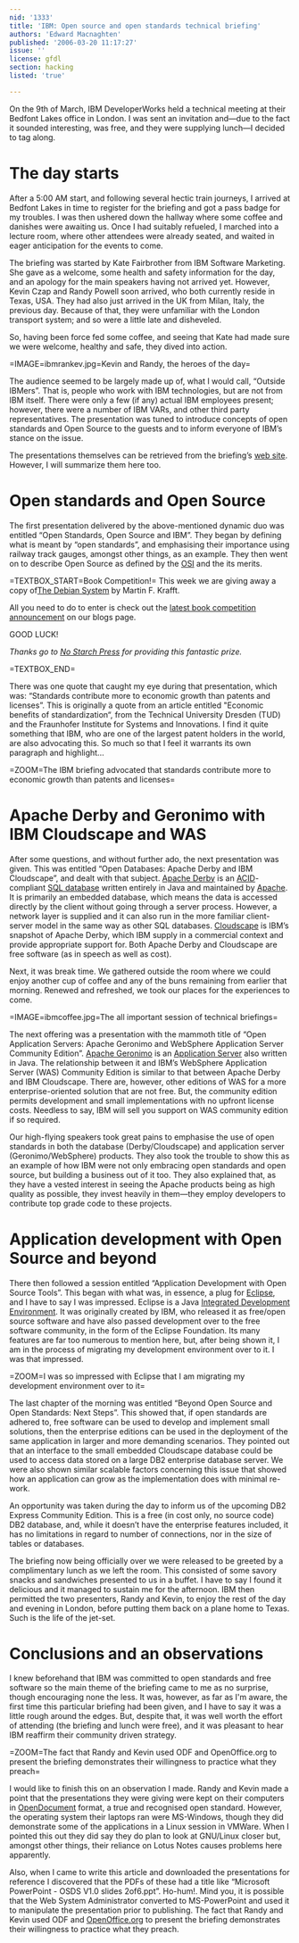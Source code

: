 ```yaml
---
nid: '1333'
title: 'IBM: Open source and open standards technical briefing'
authors: 'Edward Macnaghten'
published: '2006-03-20 11:17:27'
issue: ''
license: gfdl
section: hacking
listed: 'true'

---
```

On the 9th of March, IBM DeveloperWorks held a technical meeting at their Bedfont Lakes office in London. I was sent an invitation and—due to the fact it sounded interesting, was free, and they were supplying lunch—I decided to tag along.


# The day starts

After a 5:00 AM start, and following several hectic train journeys, I arrived at Bedfont Lakes in time to register for the briefing and got a pass badge for my troubles. I was then ushered down the hallway where some coffee and danishes were awaiting us. Once I had suitably refueled, I marched into a lecture room, where other attendees were already seated, and waited in eager anticipation for the events to come.

The briefing was started by Kate Fairbrother from IBM Software Marketing. She gave as a welcome, some health and safety information for the day, and an apology for the main speakers having not arrived yet. However, Kevin Czap and Randy Powell soon arrived, who both currently reside in Texas, USA. They had also just arrived in the UK from Milan, Italy, the previous day. Because of that, they were unfamiliar with the London transport system; and so were a little late and disheveled.

So, having been force fed some coffee, and seeing that Kate had made sure we were welcome, healthy and safe, they dived into action.


=IMAGE=ibmrankev.jpg=Kevin and Randy, the heroes of the day=

The audience seemed to be largely made up of, what I would call, “Outside IBMers”. That is, people who work with IBM technologies, but are not from IBM itself. There were only a few (if any) actual IBM employees present; however, there were a number of IBM VARs, and other third party representatives. The presentation was tuned to introduce concepts of open standards and Open Source to the guests and to inform everyone of IBM’s stance on the issue.

The presentations themselves can be retrieved from the briefing’s [web site](http://www-128.ibm.com/developerworks/offers/techbriefings/details/osds.html). However, I will summarize them here too.


# Open standards and Open Source

The first presentation delivered by the above-mentioned dynamic duo was entitled “Open Standards, Open Source and IBM”. They began by defining what is meant by “open standards”, and emphasising their importance using railway track gauges, amongst other things, as an example. They then went on to describe Open Source as defined by the [OSI](http://www.opensource.org/) and the its merits.

=TEXTBOX_START=Book Competition!=
This week we are giving away a copy of[The Debian System](http://www.freesoftwaremagazine.com/reviews/book_review_debian_system) by Martin F. Krafft.

All you need to do to enter is check out the [latest book competition announcement](http://blog.freesoftwaremagazine.com/users/announcements) on our blogs page.

GOOD LUCK!

_Thanks go to _[No Starch Press](http://www.nostarch.com/)_ for providing this fantastic prize._


=TEXTBOX_END=

<!--pagebreak-->


There was one quote that caught my eye during that presentation, which was: “Standards contribute more to economic growth than patents and licenses”. This is originally a quote from an article entitled "Economic benefits of standardization“, from the Technical University Dresden (TUD) and the Fraunhofer Institute for Systems and Innovations. I find it quite something that IBM, who are one of the largest patent holders in the world, are also advocating this. So much so that I feel it warrants its own paragraph and highlight...


=ZOOM=The IBM briefing advocated that standards contribute more to economic growth than patents and licenses=


# Apache Derby and Geronimo with IBM Cloudscape and WAS

After some questions, and without further ado, the next presentation was given. This was entitled “Open Databases: Apache Derby and IBM Cloudscape”, and dealt with that subject. [Apache Derby](http://db.apache.org/derby/) is an [ACID](http://en.wikipedia.org/wiki/ACID)-compliant [SQL database](http://en.wikipedia.org/wiki/SQL_database) written entirely in Java and maintained by [Apache](http://www.apache.org/). It is primarily an embedded database, which means the data is accessed directly by the client without going through a server process. However, a network layer is supplied and it can also run in the more familiar client-server model in the same way as other SQL databases. [Cloudscape](http://www.ibm.com/developerworks/cloudscape/) is IBM’s snapshot of Apache Derby, which IBM supply in a commercial context and provide appropriate support for. Both Apache Derby and Cloudscape are free software (as in speech as well as cost).

Next, it was break time. We gathered outside the room where we could enjoy another cup of coffee and any of the buns remaining from earlier that morning. Renewed and refreshed, we took our places for the experiences to come.


=IMAGE=ibmcoffee.jpg=The all important session of technical briefings=

The next offering was a presentation with the mammoth title of “Open Application Servers: Apache Geronimo and WebSphere Application Server Community Edition”. [Apache Geronimo](http://geronimo.apache.org/) is an [Application Server](http://en.wikipedia.org/wiki/Application_server) also written in Java. The relationship between it and IBM’s WebSphere Application Server (WAS) Community Edition is similar to that between Apache Derby and IBM Cloudscape. There are, however, other editions of WAS for a more enterprise-oriented solution that are not free. But, the community edition permits development and small implementations with no upfront license costs. Needless to say, IBM will sell you support on WAS community edition if so required.

Our high-flying speakers took great pains to emphasise the use of open standards in both the database (Derby/Cloudscape) and application server (Geronimo/WebSphere) products. They also took the trouble to show this as an example of how IBM were not only embracing open standards and open source, but building a business out of it too. They also explained that, as they have a vested interest in seeing the Apache products being as high quality as possible, they invest heavily in them—they employ developers to contribute top grade code to these projects.


# Application development with Open Source and beyond

There then followed a session entitled “Application Development with Open Source Tools”. This began with what was, in essence, a plug for [Eclipse](http://www.eclipse.org/), and I have to say I was impressed. Eclipse is a Java [Integrated Development Environment](http://en.wikipedia.org/wiki/Integrated_development_environment). It was originally created by IBM, who released it as free/open source software and have also passed development over to the free software community, in the form of the Eclipse Foundation. Its many features are far too numerous to mention here, but, after being shown it, I am in the process of migrating my development environment over to it. I was that impressed.


=ZOOM=I was so impressed with Eclipse that I am migrating my development environment over to it=

The last chapter of the morning was entitled “Beyond Open Source and Open Standards: Next Steps”. This showed that, if open standards are adhered to, free software can be used to develop and implement small solutions, then the enterprise editions can be used in the deployment of the same application in larger and more demanding scenarios. They pointed out that an interface to the small embedded Cloudscape database could be used to access data stored on a large DB2 enterprise database server. We were also shown similar scalable factors concerning this issue that showed how an application can grow as the implementation does with minimal re-work.

An opportunity was taken during the day to inform us of the upcoming DB2 Express Community Edition. This is a free (in cost only, no source code) DB2 database, and, while it doesn’t have the enterprise features included, it has no limitations in regard to number of connections, nor in the size of tables or databases.

The briefing now being officially over we were released to be greeted by a complimentary lunch as we left the room. This consisted of some savory snacks and sandwiches presented to us in a buffet. I have to say I found it delicious and it managed to sustain me for the afternoon. IBM then permitted the two presenters, Randy and Kevin, to enjoy the rest of the day and evening in London, before putting them back on a plane home to Texas. Such is the life of the jet-set.


# Conclusions and an observations

I knew beforehand that IBM was committed to open standards and free software so the main theme of the briefing came to me as no surprise, though encouraging none the less. It was, however, as far as I'm aware, the first time this particular briefing had been given, and I have to say it was a little rough around the edges. But, despite that, it was well worth the effort of attending (the briefing and lunch were free), and it was pleasant to hear IBM reaffirm their community driven strategy.


=ZOOM=The fact that Randy and Kevin used ODF and OpenOffice.org to present the briefing demonstrates their willingness to practice what they preach=

I would like to finish this on an observation I made. Randy and Kevin made a point that the presentations they were giving were kept on their computers in [OpenDocument](http://www.oasis-open.org/committees/tc_home.php?wg_abbrev=office) format, a true and recognised open standard. However, the operating system their laptops ran were MS-Windows, though they did demonstrate some of the applications in a Linux session in VMWare. When I pointed this out they did say they do plan to look at GNU/Linux closer but, amongst other things, their reliance on Lotus Notes causes problems here apparently.

Also, when I came to write this article and downloaded the presentations for reference I discovered that the PDFs of these had a title like “Microsoft PowerPoint - OSDS V1.0 slides 2of6.ppt”. Ho-hum!. Mind you, it is possible that the Web System Administrator converted to MS-PowerPoint and used it to manipulate the presentation prior to publishing. The fact that Randy and Kevin used ODF and [OpenOffice.org](http://www.openoffice.org) to present the briefing demonstrates their willingness to practice what they preach.

